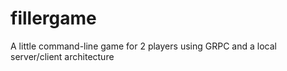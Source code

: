 # fillergame
A little command-line game for 2 players using GRPC and a local server/client architecture
